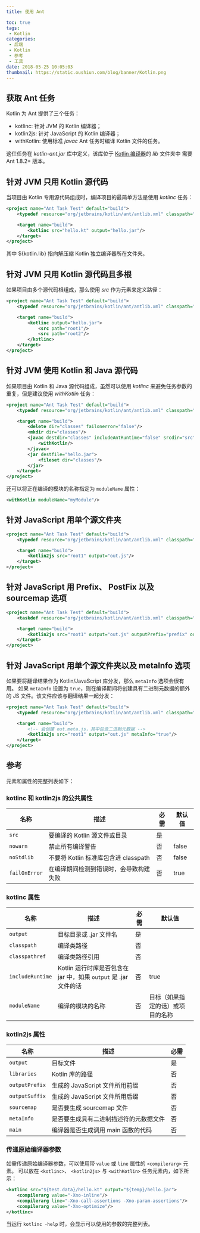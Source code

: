 ```yaml
---
title: 使用 Ant

toc: true
tags:
 - Kotlin
categories:
 - 后端
 - Kotlin
 - 参考
 - 工具
date: 2018-05-25 10:05:03
thumbnail: https://static.oushiun.com/blog/banner/Kotlin.png
---
```


## 获取 Ant 任务

Kotlin 为 Ant 提供了三个任务：

* kotlinc: 针对 JVM 的 Kotlin 编译器；
* kotlin2js: 针对 JavaScript 的 Kotlin 编译器；
* withKotlin: 使用标准 *javac* Ant 任务时编译 Kotlin 文件的任务。

这仨任务在 *kotlin-ant.jar* 库中定义，该库位于 [Kotlin 编译器](https://github.com/JetBrains/kotlin/releases/tag/v1.2.41)的 *lib* 文件夹中 需要 Ant 1.8.2+ 版本。

<!-- more -->

## 针对 JVM 只用 Kotlin 源代码

当项目由 Kotlin 专用源代码组成时，编译项目的最简单方法是使用 *kotlinc* 任务：

``` xml
<project name="Ant Task Test" default="build">
    <typedef resource="org/jetbrains/kotlin/ant/antlib.xml" classpath="${kotlin.lib}/kotlin-ant.jar"/>

    <target name="build">
        <kotlinc src="hello.kt" output="hello.jar"/>
    </target>
</project>
```

其中 ${kotlin.lib} 指向解压缩 Kotlin 独立编译器所在文件夹。

## 针对 JVM 只用 Kotlin 源代码且多根

如果项目由多个源代码根组成，那么使用 *src* 作为元素来定义路径：

``` xml
<project name="Ant Task Test" default="build">
    <typedef resource="org/jetbrains/kotlin/ant/antlib.xml" classpath="${kotlin.lib}/kotlin-ant.jar"/>

    <target name="build">
        <kotlinc output="hello.jar">
            <src path="root1"/>
            <src path="root2"/>
        </kotlinc>
    </target>
</project>
```

## 针对 JVM 使用 Kotlin 和 Java 源代码

如果项目由 Kotlin 和 Java 源代码组成，虽然可以使用 *kotlinc* 来避免任务参数的重复，但是<!--
-->建议使用 *withKotlin* 任务：

``` xml
<project name="Ant Task Test" default="build">
    <typedef resource="org/jetbrains/kotlin/ant/antlib.xml" classpath="${kotlin.lib}/kotlin-ant.jar"/>

    <target name="build">
        <delete dir="classes" failonerror="false"/>
        <mkdir dir="classes"/>
        <javac destdir="classes" includeAntRuntime="false" srcdir="src">
            <withKotlin/>
        </javac>
        <jar destfile="hello.jar">
            <fileset dir="classes"/>
        </jar>
    </target>
</project>
```

还可以将正在编译的模块的名称指定为 `moduleName` 属性：

``` xml
<withKotlin moduleName="myModule"/>
```


## 针对 JavaScript 用单个源文件夹

``` xml
<project name="Ant Task Test" default="build">
    <typedef resource="org/jetbrains/kotlin/ant/antlib.xml" classpath="${kotlin.lib}/kotlin-ant.jar"/>

    <target name="build">
        <kotlin2js src="root1" output="out.js"/>
    </target>
</project>
```

## 针对 JavaScript 用 Prefix、 PostFix 以及 sourcemap 选项

``` xml
<project name="Ant Task Test" default="build">
    <taskdef resource="org/jetbrains/kotlin/ant/antlib.xml" classpath="${kotlin.lib}/kotlin-ant.jar"/>

    <target name="build">
        <kotlin2js src="root1" output="out.js" outputPrefix="prefix" outputPostfix="postfix" sourcemap="true"/>
    </target>
</project>
```

## 针对 JavaScript 用单个源文件夹以及 metaInfo 选项

如果要将翻译结果作为 Kotlin/JavaScript 库分发，那么 `metaInfo` 选项会很有用。
如果 `metaInfo` 设置为 `true`，则在编译期间将创建具有<!--
-->二进制元数据的额外的 JS 文件。该文件应该与翻译<!--
-->结果一起分发：

``` xml
<project name="Ant Task Test" default="build">
    <typedef resource="org/jetbrains/kotlin/ant/antlib.xml" classpath="${kotlin.lib}/kotlin-ant.jar"/>

    <target name="build">
        <!-- 会创建 out.meta.js，其中包含二进制元数据 -->
        <kotlin2js src="root1" output="out.js" metaInfo="true"/>
    </target>
</project>
```

## 参考

元素和属性的完整列表如下：

### kotlinc 和 kotlin2js 的公共属性

| 名称          | 描述                                   | 必需 | 默认值 |
| ------------- | -------------------------------------- | ---- | ------ |
| `src`         | 要编译的 Kotlin 源文件或目录           | 是   |        |
| `nowarn`      | 禁止所有编译警告                       | 否   | false  |
| `noStdlib`    | 不要将 Kotlin 标准库包含进 classpath   | 否   | false  |
| `failOnError` | 在编译期间检测到错误时，会导致构建失败 | 否   | true   |

### kotlinc 属性

| 名称             | 描述                                                             | 必需 | 默认值                           |
| ---------------- | ---------------------------------------------------------------- | ---- | -------------------------------- |
| `output`         | 目标目录或 .jar 文件名                                           | 是   |                                  |
| `classpath`      | 编译类路径                                                       | 否   |                                  |
| `classpathref`   | 编译类路径引用                                                   | 否   |                                  |
| `includeRuntime` | Kotlin 运行时库是否包含在 jar 中，如果 `output` 是 .jar 文件的话 | 否   | true                             |
| `moduleName`     | 编译的模块的名称                                                 | 否   | 目标（如果指定的话）或项目的名称 |


### kotlin2js 属性

| 名称           | 描述                                   | 必需 |
| -------------- | -------------------------------------- | ---- |
| `output`       | 目标文件                               | 是   |
| `libraries`    | Kotlin 库的路径                        | 否   |
| `outputPrefix` | 生成的 JavaScript 文件所用前缀         | 否   |
| `outputSuffix` | 生成的 JavaScript 文件所用后缀         | 否   |
| `sourcemap`    | 是否要生成 sourcemap 文件              | 否   |
| `metaInfo`     | 是否要生成具有二进制描述符的元数据文件 | 否   |
| `main`         | 编译器是否生成调用 main 函数的代码     | 否   |

### 传递原始编译器参数

如需传递原始编译器参数，可以使用带 `value` 或 `line` 属性的 `<compilerarg>` 元素。
可以放在 `<kotlinc>`、 `<kotlin2js>` 与 `<withKotlin>` 任务元素内，如下所示：

``` xml
<kotlinc src="${test.data}/hello.kt" output="${temp}/hello.jar">
    <compilerarg value="-Xno-inline"/>
    <compilerarg line="-Xno-call-assertions -Xno-param-assertions"/>
    <compilerarg value="-Xno-optimize"/>
</kotlinc>
```

当运行 `kotlinc -help` 时，会显示可以使用的参数的完整列表。